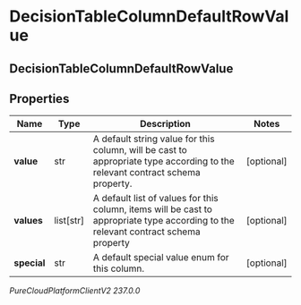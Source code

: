 # DecisionTableColumnDefaultRowValue

## DecisionTableColumnDefaultRowValue

## Properties

|Name | Type | Description | Notes|
|------------ | ------------- | ------------- | -------------|
| **value** | str | A default string value for this column, will be cast to appropriate type according to the relevant contract schema property. | [optional] |
| **values** | list[str] | A default list of values for this column, items will be cast to appropriate type according to the relevant contract schema property | [optional] |
| **special** | str | A default special value enum for this column. | [optional] |



_PureCloudPlatformClientV2 237.0.0_
